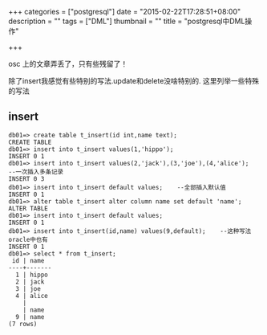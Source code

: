 +++
categories = ["postgresql"]
date = "2015-02-22T17:28:51+08:00"
description = ""
tags = ["DML"]
thumbnail = ""
title = "postgresql中DML操作"

+++

osc 上的文章弄丢了，只有些残留了！

<!--more-->

除了insert我感觉有些特别的写法.update和delete没啥特别的.
这里列举一些特殊的写法

## insert ##

```
db01=> create table t_insert(id int,name text);
CREATE TABLE
db01=> insert into t_insert values(1,'hippo');
INSERT 0 1
db01=> insert into t_insert values(2,'jack'),(3,'joe'),(4,'alice');    --一次插入多条记录
INSERT 0 3
db01=> insert into t_insert default values;    --全部插入默认值
INSERT 0 1
db01=> alter table t_insert alter column name set default 'name';
ALTER TABLE
db01=> insert into t_insert default values;
INSERT 0 1
db01=> insert into t_insert(id,name) values(9,default);    --这种写法oracle中也有
INSERT 0 1
db01=> select * from t_insert;
 id | name
----+-------
  1 | hippo
  2 | jack
  3 | joe
  4 | alice
    |
    | name
  9 | name
(7 rows)
```

